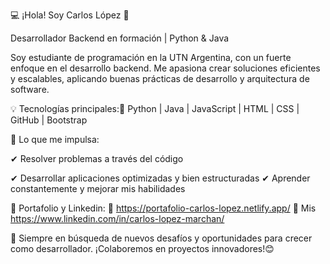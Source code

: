 💻 ¡Hola! Soy Carlos López 🚀

Desarrollador Backend en formación | Python & Java

Soy estudiante de programación en la UTN Argentina, con un fuerte enfoque en el desarrollo backend. Me apasiona crear soluciones eficientes y escalables, aplicando buenas prácticas de desarrollo y arquitectura de software.

💡 Tecnologías principales:🔹 Python | Java | JavaScript | HTML | CSS | GitHub | Bootstrap

💨 Lo que me impulsa:  

✔ Resolver problemas a través del código  

✔ Desarrollar aplicaciones optimizadas y bien estructuradas
✔ Aprender constantemente y mejorar mis habilidades

📌 Portafolio y Linkedin:
🔗 https://portafolio-carlos-lopez.netlify.app/
🔗 Mis https://www.linkedin.com/in/carlos-lopez-marchan/

🌱 Siempre en búsqueda de nuevos desafíos y oportunidades para crecer como desarrollador. 
¡Colaboremos en proyectos innovadores!😊
